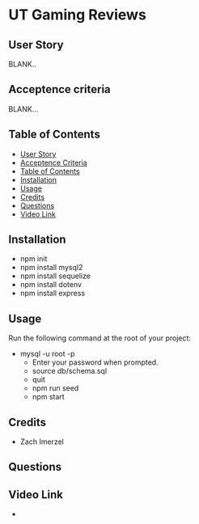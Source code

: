 # UT Gaming Reviews

## User Story
BLANK..

## Acceptence criteria
BLANK...

## Table of Contents

* [User Story](#user-story)
* [Acceptence Criteria](#acceptence-criteria)
* [Table of Contents](#table-of-contents)
* [Installation](#installation)
* [Usage](#usage)
* [Credits](#credits)
* [Questions](#questions)
* [Video Link](#video-link)

## Installation

* npm init
* npm install mysql2
* npm install sequelize
* npm install dotenv
* npm install express

## Usage
Run the following command at the root of your project:
* mysql -u root -p
    * Enter your password when prompted.
    * source db/schema.sql
    * quit
    * npm run seed
    * npm start

## Credits
* Zach Imerzel

## Questions

## Video Link
* 
